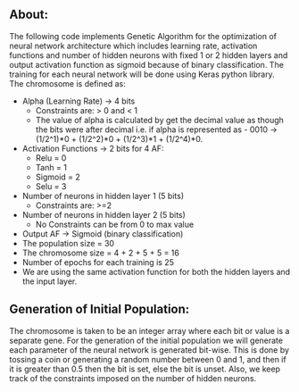 ## About:

The following code implements Genetic Algorithm for the optimization of neural network architecture which includes learning rate, activation functions and number of hidden neurons with fixed 1 or 2 hidden layers and output activation function as sigmoid because of binary classification. The training for each neural network will be done using Keras python library.
The chromosome is defined as:

- Alpha (Learning Rate) -> 4 bits
  - Constraints are: > 0 and < 1
  - The value of alpha is calculated by get the decimal value as though the bits were after decimal i.e. if alpha is represented as - 0010 -> (1/2^1)*0 + (1/2^2)*0 + (1/2^3)*1 + (1/2^4)*0.
- Activation Functions -> 2 bits for 4 AF:
  - Relu = 0
  - Tanh = 1
  - Sigmoid = 2
  - Selu = 3
- Number of neurons in hidden layer 1 (5 bits)
  - Constraints are: >=2
- Number of neurons in hidden layer 2 (5 bits)
  - No Constraints can be from 0 to max value
- Output AF -> Sigmoid (binary classification)
- The population size = 30
- The chromosome size = 4 + 2 + 5 + 5 = 16
- Number of epochs for each training is 25
- We are using the same activation function for both the hidden layers and the input layer.

## Generation of Initial Population:

The chromosome is taken to be an integer array where each bit or value is a separate gene. For the generation of the initial population we will generate each parameter of the neural network is generated bit-wise. This is done by tossing a coin or generating a random number between 0 and 1, and then if it is greater than 0.5 then the bit is set, else the bit is unset. Also, we keep track of the constraints imposed on the number of hidden neurons.
